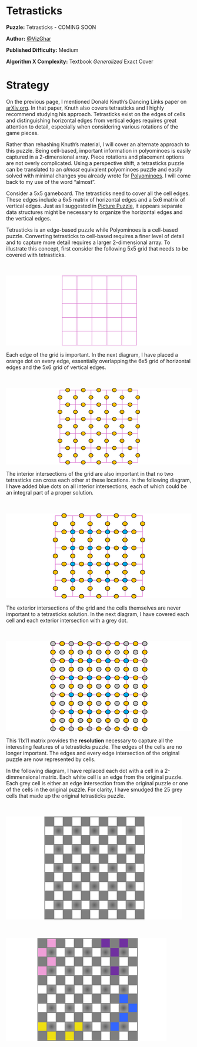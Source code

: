 # Tetrasticks

__Puzzle:__ Tetrasticks - COMING SOON

__Author:__ [@VizGhar](https://www.codingame.com/profile/c152bee9fe8dc90ac4f6b84505b59ebb9086993)

__Published Difficulty:__ Medium

__Algorithm X Complexity:__ Textbook _Generalized_ Exact Cover

# Strategy

On the previous page, I mentioned Donald Knuth’s Dancing Links paper on [arXiv.org]( https://arxiv.org/abs/cs/0011047). In that paper, Knuth also covers tetrasticks and I highly recommend studying his approach. Tetrasticks exist on the edges of cells and distinguishing horizontal edges from vertical edges requires great attention to detail, especially when considering various rotations of the game pieces.

Rather than rehashing Knuth’s material, I will cover an alternate approach to this puzzle. Being cell-based, important information in polyominoes is easily captured in a 2-dimensional array. Piece rotations and placement options are not overly complicated. Using a perspective shift, a tetrasticks puzzle can be translated to an _almost_ equivalent polyominoes puzzle and easily solved with minimal changes you already wrote for [Polyominoes](polyominoes). I will come back to my use of the word “almost”.

Consider a 5x5 gameboard. The tetrasticks need to cover all the cell edges. These edges include a 6x5 matrix of horizontal edges and a 5x6 matrix of vertical edges. Just as I suggested in [Picture Puzzle](picture-puzzle), it appears separate data structures might be necessary to organize the horizontal edges and the vertical edges.

Tetrasticks is an edge-based puzzle while Polyominoes is a cell-based puzzle. Converting tetrasticks to cell-based requires a finer level of detail and to capture more detail requires a larger 2-dimensional array. To illustrate this concept, first consider the following 5x5 grid that needs to be covered with tetrasticks.

<BR><BR>
![Tetrasticks Grid](Tetrasticks1-Grid.png)
<BR>

Each edge of the grid is important. In the next diagram, I have placed a orange dot on every edge, essentially overlapping the 6x5 grid of horizontal edges and the 5x6 grid of vertical edges.

<BR><BR>
![Tetrasticks Grid Edges](Tetrasticks2-GridEdges.png)
<BR>

The interior intersections of the grid are also important in that no two tetrasticks can cross each other at these locations. In the following diagram, I have added blue dots on all interior intersections, each of which could be an integral part of a proper solution.

<BR><BR>
![Tetrasticks Edges and Intersections](Tetrasticks3-GridEdgesAndInternalIntersections.png)
<BR>

The exterior intersections of the grid and the cells themselves are never important to a tetrasticks solution. In the next diagram, I have covered each cell and each exterior intersection with a grey dot.

<BR><BR>
![Tetrasticks Edges, Cells and Intersections ](Tetrasticks4-AllEdgesCellsIntersections.png)
<BR>

This 11x11 matrix provides the __resolution__ necessary to capture all the interesting features of a tetrasticks puzzle. The edges of the cells are no longer important. The edges and every edge intersection of the original puzzle are now represented by cells.

In the following diagram, I have replaced each dot with a cell in a 2-dimmensional matrix. Each white cell is an edge from the original puzzle. Each grey cell is either an edge intersection from the original puzzle or one of the cells in the original puzzle. For clarity, I have smudged the 25 grey cells that made up the original tetrasticks puzzle.

<BR><BR>
![Tetrasticks Full Translation ](Tetrasticks5-FullTranslation.png)
<BR>

<BR><BR>
![Tetrasticks Translation with Placed Pieces](Tetrasticks6-PlacedPieces.png)
<BR>
